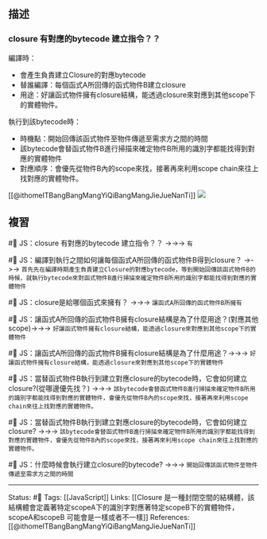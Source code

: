 ## 描述


### closure 有對應的bytecode 建立指令？？

編譯時：
- 會產生負責建立Closure的對應bytecode
- 替誰編譯：每個函式A所回傳的函式物件B建立closure
- 用途：好讓函式物件擁有closure結構，能透過closure來對應到其他scope下的實體物件。

執行到該bytecode時：
- 時機點：開始回傳該函式物件至物件傳遞至需求方之間的時間
- 該bytecode會替函式物件B進行掃描來確定物件B所用的識別字都能找得到對應的實體物件
- 對應順序：會優先從物件B內的scope來找，接著再來利用scope chain來往上找對應的實體物件。

[[@ithomeITBangBangMangYiQiBangMangJieJueNanTi]]
![](https://i.imgur.com/kQHviiR.png)




## 複習


#🧠 JS：closure 有對應的bytecode 建立指令？？ ->->-> `有`
<!--SR:!2023-01-08,74,250-->

#🧠 JS：編譯到執行之間如何讓每個函式A所回傳的函式物件B得到closure？ ->->-> `首先先在編譯時期產生負責建立Closure的對應bytecode，等到開始回傳該函式物件B的時候，就執行bytecode來對函式物件B進行掃描來確定物件B所用的識別字都能找得到對應的實體物件`
<!--SR:!2022-12-05,50,250-->


#🧠 JS：closure是給哪個函式來擁有？ ->->-> `讓函式A所回傳的函式物件B所擁有`
<!--SR:!2022-12-24,63,250-->

#🧠 JS：讓函式A所回傳的函式物件B擁有closure結構是為了什麼用途？(對應其他scope)->->-> `好讓函式物件擁有closure結構，能透過closure來對應到其他scope下的實體物件`
<!--SR:!2023-01-14,69,250-->


#🧠 JS：讓函式A所回傳的函式物件B擁有closure結構是為了什麼用途？->->-> `好讓函式物件擁有closure結構，能透過closure來對應到其他scope下的實體物件`
<!--SR:!2023-01-21,74,250-->


#🧠 JS：當替函式物件B執行到建立對應closure的bytecode時，它會如何建立closure?(從哪邊優先找？) ->->-> `該bytecode會替函式物件B進行掃描來確定物件B所用的識別字都能找得到對應的實體物件，會優先從物件B內的scope來找，接著再來利用scope chain來往上找對應的實體物件。`
<!--SR:!2022-11-24,27,250-->

#🧠 JS：當替函式物件B執行到建立對應closure的bytecode時，它會如何建立closure? ->->-> `該bytecode會替函式物件B進行掃描來確定物件B所用的識別字都能找得到對應的實體物件，會優先從物件B內的scope來找，接著再來利用scope chain來往上找對應的實體物件。`
<!--SR:!2022-11-12,17,250-->


#🧠 JS：什麼時候會執行建立closure的bytecode?  ->->-> `開始回傳該函式物件至物件傳遞至需求方之間的時間`
<!--SR:!2022-12-26,64,250-->

---
Status: #🌱 
Tags:
[[JavaScript]]
Links:
[[Closure 是一種封閉空間的結構體，該結構體會定義著特定scopeA下的識別字對應著特定scopeB下的實體物件，scopeA和scopeB 可能會是一樣或者不一樣]]
References:
[[@ithomeITBangBangMangYiQiBangMangJieJueNanTi]]